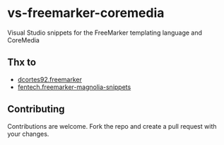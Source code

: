 # vs-freemarker-coremedia
Visual Studio snippets for the FreeMarker templating language and CoreMedia

## Thx to

- [dcortes92.freemarker](https://github.com/dcortes92/vs-freemarker)
- [fentech.freemarker-magnolia-snippets](https://github.com/fentech/freemarker-magnolia-snippets)

## Contributing

Contributions are welcome. Fork the repo and create a pull request with your changes.
